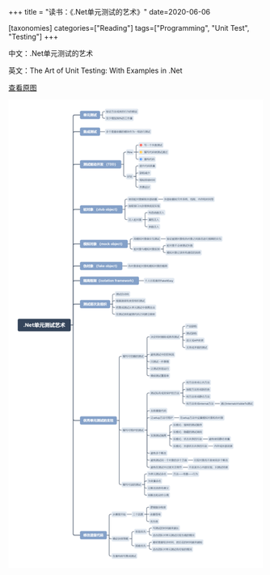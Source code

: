 +++
title = "读书：《.Net单元测试的艺术》"
date=2020-06-06


[taxonomies]
categories=["Reading"]
tags=["Programming", "Unit Test", "Testing"]
+++

中文：.Net单元测试的艺术

英文：The Art of Unit Testing: With Examples in .Net

[查看原图](mind.png)

![.Net单元测试的艺术.png](mind.png)
